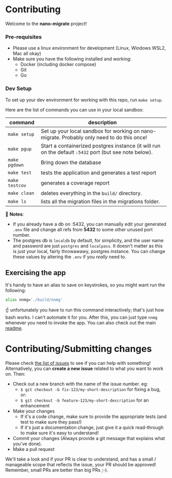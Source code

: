 # Contributing

Welcome to the **nano-migrate** project!

### Pre-requisites

- Please use a linux environment for development (Linux, Windows WSL2, Mac all okay)
- Make sure you have the following installed and working:
  - Docker (including docker compose)
  - Git
  - Go

### Dev Setup

To set up your dev environment for working with this repo, run `make setup`.

Here are the list of commands you can use in your local sandbox:

| command        | description                                                                                            |
| -------------- | ------------------------------------------------------------------------------------------------------ |
| `make setup`   | Set up your local sandbox for working on nano-migrate. Probably only need to do this once!             |
| `make pgup`    | Start a containerized postgres instance (it will run on the default `:5432` port (but see note below). |
| `make pgdown`  | Bring down the database                                                                                |
| `make test`    | tests the application and generates a test report                                                      |
| `make testcov` | generates a coverage report                                                                            |
| `make clean`   | deletes everything in the `build/` directory.                                                          |
| `make ls`      | lists all the migration files in the migrations folder.                                                |

:pencil: **Notes**:

- If you already have a db on :5432, you can manually edit your generated `.env` file and change all refs from **5432** to some other unused port number.
- The postgres db is `localdb` by default, for simplicity, and the user name and password are just `postgres` and `localpass`. It doesn't matter as this is just your local, fairly throwawawy, postgres instance. You can change these values by altering the `.env` if you _really_ need to.

## Exercising the app

It's handy to have an alias to save on keystrokes, so you might want run the following:

```sh
alias nnmg='./build/nnmg'
```

:point_up: unfortunately you have to run this command interactively; that's just how bash works. I can't automate it for you.
After this, you can just type `nnmg` whenever you need to invoke the app. You can also check out the main [readme](./README.md).

# Contributing/Submitting changes

Please check [the list of issues](https://github.com/netterminalmachine/nano-migrate/issues) to see if you can help with something!
Alternatively, you can **create a new issue** related to what you want to work on. Then:

- Check out a new branch with the name of the issue number. eg:
  - `$ git checkout -b fix-123/my-short-description` for fixing a bug, or:
  - `$ git checkout -b feature-123/my-short-description` for an enhancement
- Make your changes
  - If it's a code change, make sure to provide the appropriate tests (and test to make sure they pass!)
  - If it's just a documentation change, just give it a quick read-through to make sure it's easy to understand!
- Commit your changes (Always provide a git message that explains what you've done).
- Make a pull request

We'll take a look and if your PR is clear to understand, and has a small / manageable scope that reflects the issue, your PR should be approved! Remember, small PRs are better than big PRs ;-).
